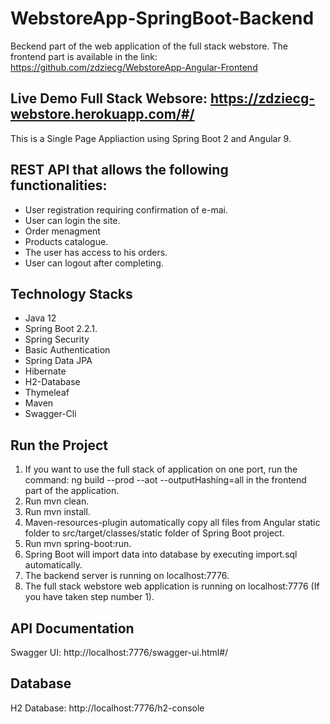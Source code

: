# WebstoreApp-SpringBoot-Backend
Beckend part of the web application of the full stack webstore. 
The frontend part is available in the link: https://github.com/zdziecg/WebstoreApp-Angular-Frontend

## Live Demo Full Stack Websore: https://zdziecg-webstore.herokuapp.com/#/
This is a Single Page Appliaction using Spring Boot 2 and Angular 9.

## REST API that allows the following functionalities:

- User registration requiring confirmation of e-mai.
- User can login the site.
- Order menagment
- Products catalogue.
- The user has access to his orders.
- User can logout after completing.

## Technology Stacks

- Java 12
- Spring Boot 2.2.1.
- Spring Security
- Basic Authentication
- Spring Data JPA
- Hibernate
- H2-Database
- Thymeleaf
- Maven
- Swagger-Cli

## Run the Project

1. If you want to use the full stack of application on one port,
run the command: ng build --prod --aot --outputHashing=all
in the frontend part of the application.
2. Run mvn clean.
3. Run mvn install.
4. Maven-resources-plugin automatically copy all files from Angular static folder to src/target/classes/static folder of Spring Boot project.
5. Run mvn spring-boot:run.
6. Spring Boot will import data into database by executing import.sql automatically.
7. The backend server is running on localhost:7776.
8. The full stack webstore web application is running on localhost:7776 (If you have taken step number 1).

## API Documentation
Swagger UI: http://localhost:7776/swagger-ui.html#/
## Database
H2 Database: http://localhost:7776/h2-console
